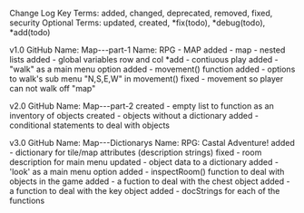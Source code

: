 Change Log Key Terms:
added, changed, deprecated, removed, fixed, security
Optional Terms:
updated, created, *fix(todo), *debug(todo), *add(todo)

v1.0 
GitHub Name: Map---part-1
Name: RPG - MAP
added - map - nested lists
added - global variables row and col
*add - contiuous play
added - "walk" as a main menu option
added - movement() function
added - options to walk's sub menu "N,S,E,W" in movement()
fixed - movement so player can not walk off "map"

v2.0 GitHub Name: Map---part-2 
created - empty list to function as an inventory of objects 
created - objects without a dictionary 
added - conditional statements to deal with objects

v3.0 GitHub Name: Map---Dictionarys 
Name: RPG: Castal Adventure! 
added - dictionary for tile/map attributes (description strings) 
fixed - room description for main menu
updated - object data to a dictionary 
added - 'look' as a main menu option 
added - inspectRoom() function to deal with objects in the game 
added - a fuction to deal with the chest object 
added - a function to deal with the key object 
added - docStrings for each of the functions